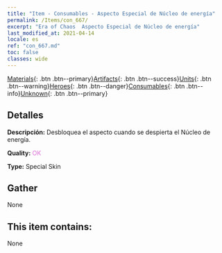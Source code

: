```yaml
---
title: "Item - Consumables - Aspecto Especial de Núcleo de energía"
permalink: /Items/con_667/
excerpt: "Era of Chaos  Aspecto Especial de Núcleo de energía"
last_modified_at: 2021-04-14
locale: es
ref: "con_667.md"
toc: false
classes: wide
---
```

 [Materials](/es/Items/){: .btn .btn--primary}[Artifacts](/es/Items/Artifacts/){: .btn .btn--success}[Units](/es/Items/Units/){: .btn .btn--warning}[Heroes](/es/Items/Heroes/){: .btn .btn--danger}[Consumables](/es/Items/Consumables/){: .btn .btn--info}[Unknown](/es/Items/Unknown/){: .btn .btn--primary}

## Detalles
 **Descripción:** Desbloquea el aspecto cuando se despierta el Núcleo de energía.

 **Quality:** <span style="color: #DA70D6">OK</span>

 **Type:** Special Skin

## Gather

  None

## This item contains:

  None

